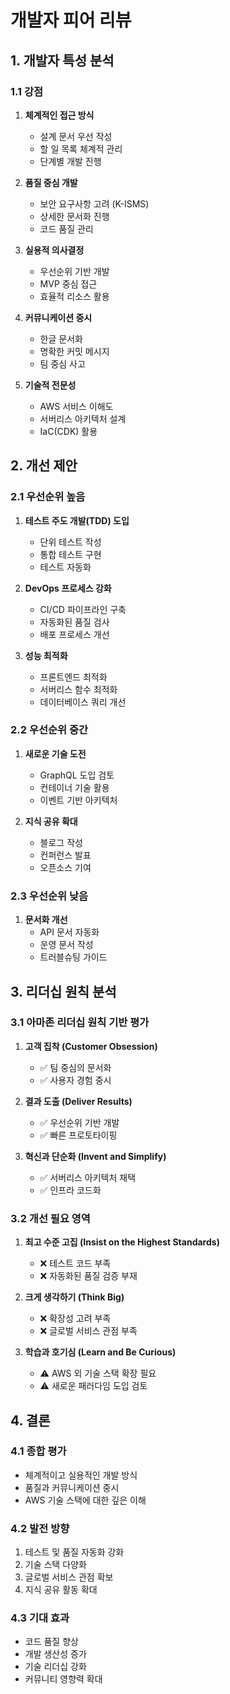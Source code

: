 # 개발자 피어 리뷰

## 1. 개발자 특성 분석

### 1.1 강점
1. **체계적인 접근 방식**
   - 설계 문서 우선 작성
   - 할 일 목록 체계적 관리
   - 단계별 개발 진행

2. **품질 중심 개발**
   - 보안 요구사항 고려 (K-ISMS)
   - 상세한 문서화 진행
   - 코드 품질 관리

3. **실용적 의사결정**
   - 우선순위 기반 개발
   - MVP 중심 접근
   - 효율적 리소스 활용

4. **커뮤니케이션 중시**
   - 한글 문서화
   - 명확한 커밋 메시지
   - 팀 중심 사고

5. **기술적 전문성**
   - AWS 서비스 이해도
   - 서버리스 아키텍처 설계
   - IaC(CDK) 활용

## 2. 개선 제안

### 2.1 우선순위 높음
1. **테스트 주도 개발(TDD) 도입**
   - 단위 테스트 작성
   - 통합 테스트 구현
   - 테스트 자동화

2. **DevOps 프로세스 강화**
   - CI/CD 파이프라인 구축
   - 자동화된 품질 검사
   - 배포 프로세스 개선

3. **성능 최적화**
   - 프론트엔드 최적화
   - 서버리스 함수 최적화
   - 데이터베이스 쿼리 개선

### 2.2 우선순위 중간
1. **새로운 기술 도전**
   - GraphQL 도입 검토
   - 컨테이너 기술 활용
   - 이벤트 기반 아키텍처

2. **지식 공유 확대**
   - 블로그 작성
   - 컨퍼런스 발표
   - 오픈소스 기여

### 2.3 우선순위 낮음
1. **문서화 개선**
   - API 문서 자동화
   - 운영 문서 작성
   - 트러블슈팅 가이드

## 3. 리더십 원칙 분석

### 3.1 아마존 리더십 원칙 기반 평가
1. **고객 집착 (Customer Obsession)**
   - ✅ 팀 중심의 문서화
   - ✅ 사용자 경험 중시

2. **결과 도출 (Deliver Results)**
   - ✅ 우선순위 기반 개발
   - ✅ 빠른 프로토타이핑

3. **혁신과 단순화 (Invent and Simplify)**
   - ✅ 서버리스 아키텍처 채택
   - ✅ 인프라 코드화

### 3.2 개선 필요 영역
1. **최고 수준 고집 (Insist on the Highest Standards)**
   - ❌ 테스트 코드 부족
   - ❌ 자동화된 품질 검증 부재

2. **크게 생각하기 (Think Big)**
   - ❌ 확장성 고려 부족
   - ❌ 글로벌 서비스 관점 부족

3. **학습과 호기심 (Learn and Be Curious)**
   - ⚠️ AWS 외 기술 스택 확장 필요
   - ⚠️ 새로운 패러다임 도입 검토

## 4. 결론

### 4.1 종합 평가
- 체계적이고 실용적인 개발 방식
- 품질과 커뮤니케이션 중시
- AWS 기술 스택에 대한 깊은 이해

### 4.2 발전 방향
1. 테스트 및 품질 자동화 강화
2. 기술 스택 다양화
3. 글로벌 서비스 관점 확보
4. 지식 공유 활동 확대

### 4.3 기대 효과
- 코드 품질 향상
- 개발 생산성 증가
- 기술 리더십 강화
- 커뮤니티 영향력 확대

